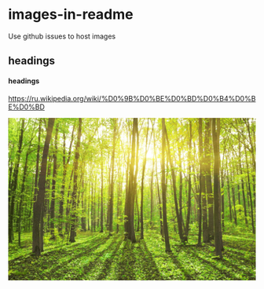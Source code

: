 # images-in-readme
Use github issues to host images

## headings

#### headings

https://ru.wikipedia.org/wiki/%D0%9B%D0%BE%D0%BD%D0%B4%D0%BE%D0%BD

![Image alt](https://github.com/Alexandra221/images-in-readme/blob/master/32.jpg)
